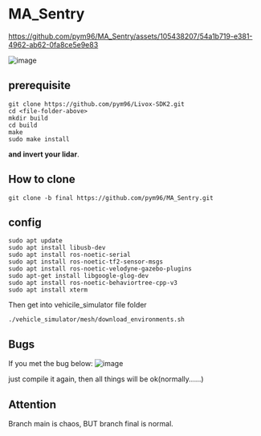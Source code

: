 # MA_Sentry

https://github.com/pym96/MA_Sentry/assets/105438207/54a1b719-e381-4962-ab62-0fa8ce5e9e83

![image](https://github.com/pym96/MA_Sentry/assets/105438207/6373742c-4ca8-4d8a-8e34-64be34388b41)

## prerequisite
```
git clone https://github.com/pym96/Livox-SDK2.git
cd <file-folder-above>
mkdir build
cd build
make
sudo make install
```

**and invert your lidar**.

## How to clone
```
git clone -b final https://github.com/pym96/MA_Sentry.git
```

## config
```
sudo apt update
sudo apt install libusb-dev
sudo apt install ros-noetic-serial
sudo apt install ros-noetic-tf2-sensor-msgs
sudo apt install ros-noetic-velodyne-gazebo-plugins
sudo apt-get install libgoogle-glog-dev
sudo apt install ros-noetic-behaviortree-cpp-v3
sudo apt install xterm
```

Then get into vehicile_simulator file folder
```
./vehicle_simulator/mesh/download_environments.sh
```

## Bugs
If you met the bug below:
![image](https://github.com/pym96/MA_Sentry/assets/105438207/5c0098e9-fdc7-4256-9d44-c7745650a884)

just compile it again, then all things will be ok(normally......)

## Attention
Branch main is chaos, BUT branch final is normal.
